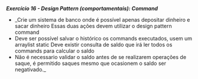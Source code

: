 **_Exercício 16 - Design Pattern (comportamentais): Command_**

* _Crie um sistema de banco onde é possível apenas depositar dinheiro e sacar dinheiro
Essas duas ações devem utilizar o design pattern command
* Deve ser possível salvar o histórico os commands executados, usem um arraylist static
Deve existir consulta de saldo que irá ler todos os commands para calcular o saldo
* Não é necessario validar o saldo antes de se realizarem 
operações de saque, é permitido saques mesmo que ocasionem
o saldo ser negativado._